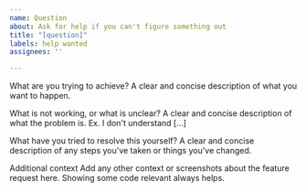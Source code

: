 ```yaml
---
name: Question
about: Ask for help if you can't figure something out
title: "[question]"
labels: help wanted
assignees: ''

---
```


What are you trying to achieve?
A clear and concise description of what you want to happen.

What is not working, or what is unclear?
A clear and concise description of what the problem is. Ex. I don't understand [...]

What have you tried to resolve this yourself?
A clear and concise description of any steps you've taken or things you've changed.

Additional context
Add any other context or screenshots about the feature request here. Showing some code relevant always helps.
